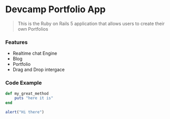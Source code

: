 # Devcamp Portfolio App

> This is the Ruby on Rails 5 application that allows users to create their own Portfolios

### Features

- Realtime chat Engine
- Blog
- Portfolio
- Drag and Drop intergace

### Code Example

```ruby
def my_great_method
	puts "here it is"
end
```

```javascript
alert("Hi there")
```
